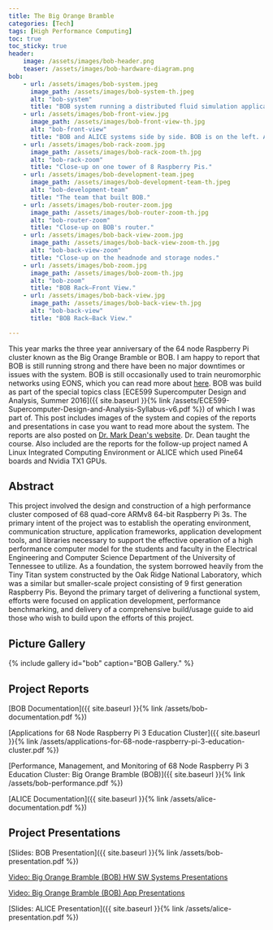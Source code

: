 ```yaml
---
title: The Big Orange Bramble
categories: [Tech]
tags: [High Performance Computing]
toc: true
toc_sticky: true
header:
    image: /assets/images/bob-header.png
    teaser: /assets/images/bob-hardware-diagram.png
bob:
    - url: /assets/images/bob-system.jpeg
      image_path: /assets/images/bob-system-th.jpeg
      alt: "bob-system"
      title: "BOB system running a distributed fluid simulation application."
    - url: /assets/images/bob-front-view.jpg
      image_path: /assets/images/bob-front-view-th.jpg
      alt: "bob-front-view"
      title: "BOB and ALICE systems side by side. BOB is on the left. ALICE is on the right."
    - url: /assets/images/bob-rack-zoom.jpg
      image_path: /assets/images/bob-rack-zoom-th.jpg
      alt: "bob-rack-zoom"
      title: "Close-up on one tower of 8 Raspberry Pis."
    - url: /assets/images/bob-development-team.jpeg
      image_path: /assets/images/bob-development-team-th.jpeg
      alt: "bob-development-team"
      title: "The team that built BOB."
    - url: /assets/images/bob-router-zoom.jpg
      image_path: /assets/images/bob-router-zoom-th.jpg
      alt: "bob-router-zoom"
      title: "Close-up on BOB's router."
    - url: /assets/images/bob-back-view-zoom.jpg
      image_path: /assets/images/bob-back-view-zoom-th.jpg
      alt: "bob-back-view-zoom"
      title: "Close-up on the headnode and storage nodes."
    - url: /assets/images/bob-zoom.jpg
      image_path: /assets/images/bob-zoom-th.jpg
      alt: "bob-zoom"
      title: "BOB Rack—Front View."
    - url: /assets/images/bob-back-view.jpg
      image_path: /assets/images/bob-back-view-th.jpg
      alt: "bob-back-view"
      title: "BOB Rack—Back View."

---
```

This year marks the three year anniversary of the 64 node Raspberry Pi cluster known as the Big Orange Bramble or BOB.
I am happy to report that BOB is still running strong and there have been no major downtimes or issues with the system.
BOB is still occasionally used to train neuromorphic networks using EONS, which you can read more about [here](http://neuromorphic.eecs.utk.edu/raw/files/publications/2018-Plank-Framework.pdf).
BOB was build as part of the special topics class [ECE599 Supercomputer Design and Analysis, Summer 2016]({{ site.baseurl }}{% link /assets/ECE599-Supercomputer-Design-and-Analysis-Syllabus-v6.pdf %}) of which I was part of.
This post includes images of the system and copies of the reports and presentations in case you want to read more about the system.
The reports are also posted on [Dr. Mark Dean's website](http://web.eecs.utk.edu/~markdean/).
Dr. Dean taught the course.
Also included are the reports for the follow-up project named A Linux Integrated Computing Environment or ALICE which used Pine64 boards and Nvidia TX1 GPUs.

## Abstract

This project involved the design and construction of a high performance cluster composed of 68 quad-core ARMv8 64-bit Raspberry Pi 3s.
The primary intent of the project was to establish the operating environment, communication structure, application frameworks, application development tools, and libraries necessary to support the effective operation of a high performance computer model for the students and faculty in the Electrical Engineering and Computer Science Department of the University of Tennessee to utilize.
As a foundation, the system borrowed heavily from the Tiny Titan system constructed by the Oak Ridge National Laboratory, which was a similar but smaller-scale project consisting of 9 first generation Raspberry Pis.
Beyond the primary target of delivering a functional system, efforts were focused on application development, performance benchmarking, and delivery of a comprehensive build/usage guide to aid those who wish to build upon the efforts of this project.

## Picture Gallery
{% include gallery id="bob" caption="BOB Gallery." %}

## Project Reports
[BOB Documentation]({{ site.baseurl }}{% link /assets/bob-documentation.pdf %})

[Applications for 68 Node Raspberry Pi 3 Education Cluster]({{ site.baseurl }}{% link /assets/applications-for-68-node-raspberry-pi-3-education-cluster.pdf %})

[Performance, Management, and Monitoring of 68 Node Raspberry Pi 3 Education Cluster: Big Orange Bramble (BOB)]({{ site.baseurl }}{% link /assets/bob-performance.pdf %})

[ALICE Documentation]({{ site.baseurl }}{% link /assets/alice-documentation.pdf %})

## Project Presentations
[Slides: BOB Presentation]({{ site.baseurl }}{% link /assets/bob-presentation.pdf %})

[Video: Big Orange Bramble (BOB) HW SW Systems Presentations](https://www.youtube.com/watch?v=l71lbh8Lz0U)

[Video: Big Orange Bramble (BOB) App Presentations](https://www.youtube.com/watch?v=gnGCjMEXjdo)

[Slides: ALICE Presentation]({{ site.baseurl }}{% link /assets/alice-presentation.pdf %})
